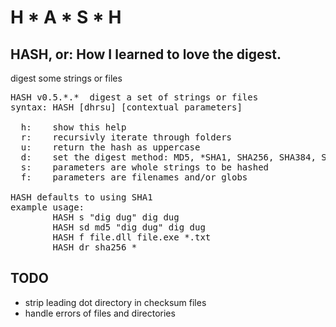 H * A * S * H
================================

HASH, or: How I learned to love the digest.
--------------------------------

digest some strings or files

<pre>
HASH v0.5.*.*  digest a set of strings or files
syntax: HASH [dhrsu] [contextual parameters]

  h:    show this help
  r:    recursivly iterate through folders
  u:    return the hash as uppercase
  d:    set the digest method: MD5, *SHA1, SHA256, SHA384, SHA512
  s:    parameters are whole strings to be hashed
  f:    parameters are filenames and/or globs

HASH defaults to using SHA1
example usage:
        HASH s "dig dug" dig dug
        HASH sd md5 "dig dug" dig dug
        HASH f file.dll file.exe *.txt
        HASH dr sha256 *
</pre>

TODO
--------------------------------
* strip leading dot directory in checksum files
* handle errors of files and directories